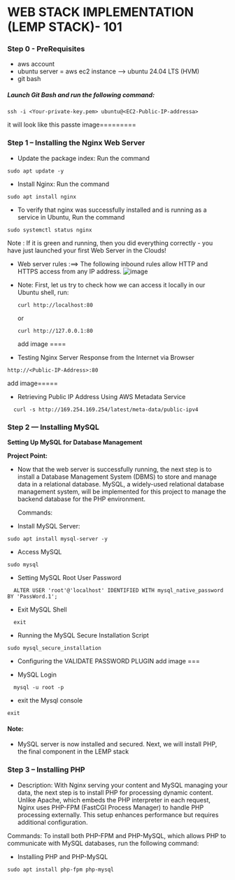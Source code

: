# WEB STACK IMPLEMENTATION (LEMP STACK)- 101
### Step 0 - PreRequisites 

* aws account 
* ubuntu server = aws ec2 instance --> ubuntu 24.04 LTS (HVM) 
* git bash 

##### Launch Git Bash and run the following command:
```
ssh -i <Your-private-key.pem> ubuntu@<EC2-Public-IP-addressa>
```

it will look like this
passte image=========

### Step 1 – Installing the Nginx Web Server
* Update the package index: Run the command 
```
sudo apt update -y
```

* Install Nginx: Run the command
```
sudo apt install nginx
```

* To verify that nginx was successfully installed and is running as a service in Ubuntu, Run the command
```
sudo systemctl status nginx
```
Note : If it is green and running, then you did everything correctly - you have just launched your first Web Server in the Clouds!

* Web server rules :==> The following inbound rules allow HTTP and HTTPS access from any IP address.
![image](https://github.com/user-attachments/assets/71037cf6-6d4e-4bb0-b162-2fb3e36fae2c)

* Note: First, let us try to check how we can access it locally in our Ubuntu shell, run:
  ```
  curl http://localhost:80
  ```
  or
  ```
  curl http://127.0.0.1:80
  ```
  add image ====
  
* Testing Nginx Server Response from the Internet via Browser
```   
http://<Public-IP-Address>:80 
```
add image=====


* Retrieving Public IP Address Using AWS Metadata Service
```
  curl -s http://169.254.169.254/latest/meta-data/public-ipv4
```

### Step 2 — Installing MySQL
**Setting Up MySQL for Database Management**

**Project Point:**
* Now that the web server is successfully running, the next step is to install a Database Management System (DBMS) to store and manage data in a relational database. MySQL, a widely-used relational database management system, will be implemented for this project to manage the backend database for the PHP environment.

  Commands:
* Install MySQL Server:

```
sudo apt install mysql-server -y 
```

* Access MySQL
```
sudo mysql
```
* Setting MySQL Root User Password
```
  ALTER USER 'root'@'localhost' IDENTIFIED WITH mysql_native_password BY 'PassWord.1';
```

* Exit MySQL Shell
```
  exit
```

* Running the MySQL Secure Installation Script
```
sudo mysql_secure_installation
```
* Configuring the VALIDATE PASSWORD PLUGIN
  add image ===

* MySQL Login
```
  mysql -u root -p
```

* exit the Mysql console
```
exit
```
#### Note:
* MySQL server is now installed and secured. Next, we will install PHP, the final component in the LEMP stack

### Step 3 – Installing PHP
* Description: With Nginx serving your content and MySQL managing your data, the next step is to install PHP for processing dynamic content. Unlike Apache, which embeds the PHP interpreter in each request, Nginx uses PHP-FPM (FastCGI Process Manager) to handle PHP processing externally. This setup enhances performance but requires additional configuration.

Commands: To install both PHP-FPM and PHP-MySQL, which allows PHP to communicate with MySQL databases, run the following command:

* Installing PHP and PHP-MySQL
```
sudo apt install php-fpm php-mysql
```

